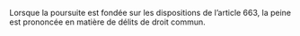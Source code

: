 Lorsque la poursuite est fondée sur les dispositions de l’article 663, la peine est prononcée en matière de délits de droit commun.